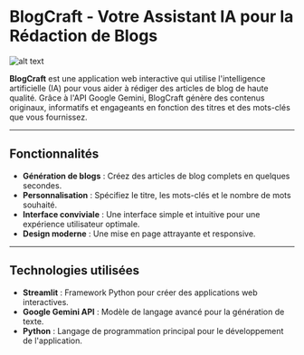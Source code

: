 # BlogCraft - Votre Assistant IA pour la Rédaction de Blogs
![alt text](<Capture d'écran 2025-01-22 020711-1.png>)


**BlogCraft** est une application web interactive qui utilise l'intelligence artificielle (IA) pour vous aider à rédiger des articles de blog de haute qualité. Grâce à l'API Google Gemini, BlogCraft génère des contenus originaux, informatifs et engageants en fonction des titres et des mots-clés que vous fournissez.

---

## Fonctionnalités

- **Génération de blogs** : Créez des articles de blog complets en quelques secondes.
- **Personnalisation** : Spécifiez le titre, les mots-clés et le nombre de mots souhaité.
- **Interface conviviale** : Une interface simple et intuitive pour une expérience utilisateur optimale.
- **Design moderne** : Une mise en page attrayante et responsive.

---

## Technologies utilisées

- **Streamlit** : Framework Python pour créer des applications web interactives.
- **Google Gemini API** : Modèle de langage avancé pour la génération de texte.
- **Python** : Langage de programmation principal pour le développement de l'application.


